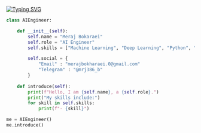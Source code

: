 
[![Typing SVG](https://readme-typing-svg.demolab.com?font=Montserrat&weight=500&size=36&pause=800&color=48BCF6&width=500&height=60&lines=Hi!+I'm+Meraj+Bokharaei+%3A%5D;I'm+a+Novice+AI+Engineer)](https://git.io/typing-svg)

``` Python
class AIEngineer:

    def __init__(self):
        self.name = "Meraj Bokaraei"
        self.role = "AI Engineer"
        self.skills = ["Machine Learning", "Deep Learning", "Python", "Object-Oriented Programming"]

        self.social = {
            "Email" : "merajbokharaei.0@gmail.com"
            "Telegram" : "@mrj386_b"
        }
        
    def introduce(self):
        print(f"Hello, I am {self.name}, a {self.role}.")
        print("My skills include:")
        for skill in self.skills:
            print(f"- {skill}")

me = AIEngineer()
me.introduce()
```

<!---
mrj386/mrj386 is a ✨ special ✨ repository because its `README.md` (this file) appears on your GitHub profile.
You can click the Preview link to take a look at your changes.
--->
